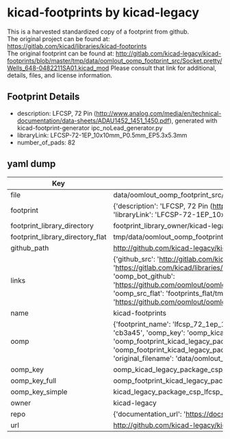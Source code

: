 # kicad-footprints by kicad-legacy  
This is a harvested standardized copy of a footprint from github.  
The original project can be found at:  
https://gitlab.com/kicad/libraries/kicad-footprints  
The original footprint can be found at:
http://gitlab.com/kicad-legacy/kicad-footprints/blob/master/tmp/data/oomlout_oomp_footprint_src/Socket.pretty/Wells_648-0482211SA01.kicad_mod
Please consult that link for additional, details, files, and license information.  
## Footprint Details
* description: LFCSP, 72 Pin (http://www.analog.com/media/en/technical-documentation/data-sheets/ADAU1452_1451_1450.pdf), generated with kicad-footprint-generator ipc_noLead_generator.py  
* libraryLink: LFCSP-72-1EP_10x10mm_P0.5mm_EP5.3x5.3mm  
* number_of_pads: 82  
## yaml dump  
| Key | Value |  
| --- | --- |  
| file | data/oomlout_oomp_footprint_src/kicad-footprints/Package_CSP.pretty/LFCSP-72-1EP_10x10mm_P0.5mm_EP5.3x5.3mm.kicad_mod |  
| footprint | {'description': 'LFCSP, 72 Pin (http://www.analog.com/media/en/technical-documentation/data-sheets/ADAU1452_1451_1450.pdf), generated with kicad-footprint-generator ipc_noLead_generator.py', 'libraryLink': 'LFCSP-72-1EP_10x10mm_P0.5mm_EP5.3x5.3mm', 'number_of_pads': 82} |  
| footprint_library_directory | footprint_library_owner/kicad-legacy_kicad-footprints |  
| footprint_library_directory_flat | tmp/data/oomlout_oomp_footprint_src/footprints_flat/kicad_legacy_package_csp_lfcsp_72_1ep_10x10mm_p0_5mm_ep5_3x5_3mm/working |  
| github_path | http://github.com/kicad-legacy/kicad-footprints/blob/master/tmp/data/oomlout_oomp_footprint_src/Package_CSP.pretty/LFCSP-72-1EP_10x10mm_P0.5mm_EP5.3x5.3mm.kicad_mod |  
| links | {'github_src': 'http://gitlab.com/kicad-legacy/kicad-footprints/blob/master/tmp/data/oomlout_oomp_footprint_src/Socket.pretty/Wells_648-0482211SA01.kicad_mod', 'github_src_repo': 'https://gitlab.com/kicad/libraries/kicad-footprints', 'oomp_bot': 'tmp/data/oomlout_oomp_footprint_src/footprints/kicad_legacy_package_csp_lfcsp_72_1ep_10x10mm_p0_5mm_ep5_3x5_3mm/working', 'oomp_bot_github': 'https://github.com/oomlout/oomlout_oomp_footprint_bot/tree/main/tmp/data/oomlout_oomp_footprint_src/footprints/kicad_legacy_package_csp_lfcsp_72_1ep_10x10mm_p0_5mm_ep5_3x5_3mm/working', 'oomp_src_flat': 'footprints_flat/tmp/data/oomlout_oomp_footprint_src/footprints_flat/kicad_legacy_package_csp_lfcsp_72_1ep_10x10mm_p0_5mm_ep5_3x5_3mm/working', 'oomp_src_flat_github': 'https://github.com/oomlout/oomlout_oomp_footprint_src/tree/main/tmp/data/oomlout_oomp_footprint_src/footprints_flat/kicad_legacy_package_csp_lfcsp_72_1ep_10x10mm_p0_5mm_ep5_3x5_3mm/working'} |  
| name | kicad-footprints |  
| oomp | {'footprint_name': 'lfcsp_72_1ep_10x10mm_p0_5mm_ep5_3x5_3mm', 'library_name': 'package_csp', 'md5': 'cb3a45ef326b54585232c4eed9b514ff', 'md5_10': 'cb3a45ef32', 'md5_5': 'cb3a4', 'md5_6': 'cb3a45', 'oomp_key': 'oomp_kicad_legacy_package_csp_lfcsp_72_1ep_10x10mm_p0_5mm_ep5_3x5_3mm', 'oomp_key_extra': 'oomp_footprint_kicad_legacy_package_csp_lfcsp_72_1ep_10x10mm_p0_5mm_ep5_3x5_3mm', 'oomp_key_full': 'oomp_footprint_kicad_legacy_package_csp_lfcsp_72_1ep_10x10mm_p0_5mm_ep5_3x5_3mm_cb3a45', 'oomp_key_simple': 'kicad_legacy_package_csp_lfcsp_72_1ep_10x10mm_p0_5mm_ep5_3x5_3mm', 'original_filename': 'data/oomlout_oomp_footprint_src/kicad-footprints/Package_CSP.pretty/LFCSP-72-1EP_10x10mm_P0.5mm_EP5.3x5.3mm.kicad_mod', 'owner_name': 'kicad_legacy'} |  
| oomp_key | oomp_kicad_legacy_package_csp_lfcsp_72_1ep_10x10mm_p0_5mm_ep5_3x5_3mm |  
| oomp_key_full | oomp_footprint_kicad_legacy_package_csp_lfcsp_72_1ep_10x10mm_p0_5mm_ep5_3x5_3mm |  
| oomp_key_simple | kicad_legacy_package_csp_lfcsp_72_1ep_10x10mm_p0_5mm_ep5_3x5_3mm |  
| owner | kicad-legacy |  
| repo | {'documentation_url': 'https://docs.github.com/rest/repos/repos#get-a-repository', 'message': 'Not Found'} |  
| url | http://github.com/kicad-legacy/kicad-footprints |  

